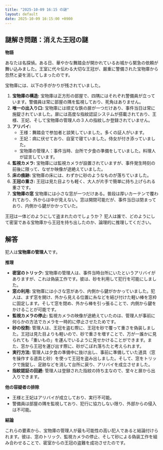 ```yaml
---
title: "2025-10-09 16:15 の謎"
layout: default
date: 2025-10-09 16:15:00 +0900
---
```

## 謎解き問題：消えた王冠の謎

**物語**

あなたは名探偵。ある日、華やかな舞踏会が開かれているお城から緊急の依頼が舞い込みました。王室に代々伝わる大切な王冠が、厳重に警備された宝物庫から忽然と姿を消してしまったのです。

宝物庫には、以下の手がかりが残されていました。

1.  **宝物庫の構造:** 宝物庫は正方形の部屋で、四隅にはそれぞれ警備員が立っています。警備員は常に部屋の隅を監視しており、死角はありません。
2.  **唯一の出入り口:** 宝物庫には頑丈な鉄の扉が一つだけあり、事件当日は常に施錠されていました。扉には高度な指紋認証システムが搭載されており、王様、王妃、そして宝物庫の管理人の３人の指紋しか登録されていません。
3.  **アリバイ:**
    *   王様：舞踏会で参加者と談笑していました。多くの証人がいます。
    *   王妃：病に伏せており、自室で寝ていました。侍女が付き添っていました。
    *   宝物庫の管理人：事件当時、台所で夕食の準備をしていました。料理人が証言しています。
4.  **監視カメラ:** 宝物庫には監視カメラが設置されていますが、事件発生時刻の前後に限って、なぜか映像が途絶えていました。
5.  **床の痕跡:** 宝物庫の床には、わずかに砂のようなものが落ちていました。
6.  **王冠の重さ:** 王冠は見た目よりも軽く、大人が片手で簡単に持ち上げられる重さです。
7.  **宝物庫の窓** 宝物庫には小さな窓が一つだけある。普段は厚いカーテンで覆われており、外からは中が見えない。窓は開閉可能だが、事件当日は閉まっており、内側から鍵がかかっていた。

王冠は一体どのようにして盗まれたのでしょうか？ 犯人は誰で、どのようにして密室である宝物庫から王冠を持ち出したのか、論理的に推理してください。

## 解答

犯人は**宝物庫の管理人**です。

**推理**

*   **密室のトリック:** 宝物庫の管理人は、事件当時台所にいたというアリバイがありますが、これは偽装工作です。彼は、砂を利用して犯行を可能にしました。
*   **窓の利用:** 宝物庫には小さな窓があり、内側から鍵がかかっていました。犯人は、まず窓を開け、外から見える位置に糸などを結び付けた軽い棒を窓枠に固定します。そして窓を閉め、外から棒を引っ張ることで、内側から鍵をかけることが可能です。
*   **監視カメラの停止:** 監視カメラの映像が途絶えていたのは、管理人が事前に何らかの方法でカメラを一時的に停止させたためです。
*   **砂の役割:** 管理人は、王冠を盗む際に、王冠を砂で覆って重さを偽装しました。王冠は見た目よりも軽いので、砂で重さを増すことで、万が一誰かに見られても「重いもの」を運んでいるように見せかけることができます。また、窓から王冠を運び出す際に、砂がこぼれ落ちたと考えられます。
*   **実行方法:** 管理人は夕食の準備中に抜け出し、事前に準備していた道具（窓を操作する道具と砂）を使って王冠を盗み出しました。そして、窓をトリックで施錠し、足跡などを消して台所に戻り、アリバイを成立させました。
*   **指紋認証の回避:** 管理人は登録された指紋の持ち主なので、堂々と扉から出入りできます。

**他の容疑者の排除**

*   王様と王妃はアリバイが成立しており、実行不可能。
*   警備員は部屋の隅を監視しており、犯行に協力しない限り、外部からの侵入は不可能。

**結論**

これらの要素から、宝物庫の管理人が最も可能性の高い犯人であると結論付けられます。彼は、窓のトリック、監視カメラの停止、そして砂による偽装工作を組み合わせることで、密室からの王冠の盗難を成功させたのです。
